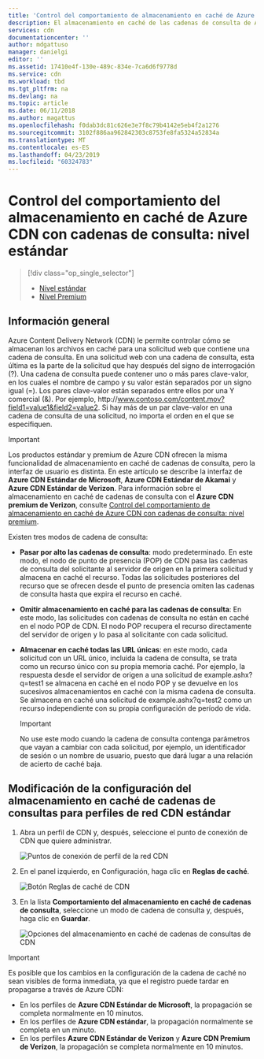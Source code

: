 ```yaml
---
title: 'Control del comportamiento de almacenamiento en caché de Azure CDN con cadenas de consulta: nivel estándar | Microsoft Docs'
description: El almacenamiento en caché de las cadenas de consulta de Azure CDN controla el modo en que los archivos se almacenan en caché cuando una solicitud web contiene cadenas de consulta. En este artículo se describe el almacenamiento en caché de cadenas de consulta en productos estándar de Azure CDN.
services: cdn
documentationcenter: ''
author: mdgattuso
manager: danielgi
editor: ''
ms.assetid: 17410e4f-130e-489c-834e-7ca6d6f9778d
ms.service: cdn
ms.workload: tbd
ms.tgt_pltfrm: na
ms.devlang: na
ms.topic: article
ms.date: 06/11/2018
ms.author: magattus
ms.openlocfilehash: f0dab3dc81c626e3e7f8c79b4142e5eb4f2a1276
ms.sourcegitcommit: 3102f886aa962842303c8753fe8fa5324a52834a
ms.translationtype: MT
ms.contentlocale: es-ES
ms.lasthandoff: 04/23/2019
ms.locfileid: "60324783"
---
```

# <a name="control-azure-cdn-caching-behavior-with-query-strings---standard-tier"></a>Control del comportamiento del almacenamiento en caché de Azure CDN con cadenas de consulta: nivel estándar
> [!div class="op_single_selector"]
> * [Nivel estándar](cdn-query-string.md)
> * [Nivel Premium](cdn-query-string-premium.md)
> 

## <a name="overview"></a>Información general
Azure Content Delivery Network (CDN) le permite controlar cómo se almacenan los archivos en caché para una solicitud web que contiene una cadena de consulta. En una solicitud web con una cadena de consulta, esta última es la parte de la solicitud que hay después del signo de interrogación (?). Una cadena de consulta puede contener uno o más pares clave-valor, en los cuales el nombre de campo y su valor están separados por un signo igual (=). Los pares clave-valor están separados entre ellos por una Y comercial (&). Por ejemplo, http:\//www.contoso.com/content.mov?field1=value1&field2=value2. Si hay más de un par clave-valor en una cadena de consulta de una solicitud, no importa el orden en el que se especifiquen. 

> [!IMPORTANT]
> Los productos estándar y premium de Azure CDN ofrecen la misma funcionalidad de almacenamiento en caché de cadenas de consulta, pero la interfaz de usuario es distinta. En este artículo se describe la interfaz de **Azure CDN Estándar de Microsoft**, **Azure CDN Estándar de Akamai** y **Azure CDN Estándar de Verizon**. Para información sobre el almacenamiento en caché de cadenas de consulta con el **Azure CDN premium de Verizon**, consulte [Control del comportamiento de almacenamiento en caché de Azure CDN con cadenas de consulta: nivel premium](cdn-query-string-premium.md).

Existen tres modos de cadena de consulta:

- **Pasar por alto las cadenas de consulta**: modo predeterminado. En este modo, el nodo de punto de presencia (POP) de CDN pasa las cadenas de consulta del solicitante al servidor de origen en la primera solicitud y almacena en caché el recurso. Todas las solicitudes posteriores del recurso que se ofrecen desde el punto de presencia omiten las cadenas de consulta hasta que expira el recurso en caché.

- **Omitir almacenamiento en caché para las cadenas de consulta**: En este modo, las solicitudes con cadenas de consulta no están en caché en el nodo POP de CDN. El nodo POP recupera el recurso directamente del servidor de origen y lo pasa al solicitante con cada solicitud.

- **Almacenar en caché todas las URL únicas**: en este modo, cada solicitud con un URL único, incluida la cadena de consulta, se trata como un recurso único con su propia memoria caché. Por ejemplo, la respuesta desde el servidor de origen a una solicitud de example.ashx?q=test1 se almacena en caché en el nodo POP y se devuelve en los sucesivos almacenamientos en caché con la misma cadena de consulta. Se almacena en caché una solicitud de example.ashx?q=test2 como un recurso independiente con su propia configuración de período de vida.
   
    >[!IMPORTANT] 
    > No use este modo cuando la cadena de consulta contenga parámetros que vayan a cambiar con cada solicitud, por ejemplo, un identificador de sesión o un nombre de usuario, puesto que dará lugar a una relación de acierto de caché baja.

## <a name="changing-query-string-caching-settings-for-standard-cdn-profiles"></a>Modificación de la configuración del almacenamiento en caché de cadenas de consultas para perfiles de red CDN estándar
1. Abra un perfil de CDN y, después, seleccione el punto de conexión de CDN que quiere administrar.
   
   ![Puntos de conexión de perfil de la red CDN](./media/cdn-query-string/cdn-endpoints.png)
   
2. En el panel izquierdo, en Configuración, haga clic en **Reglas de caché**.
   
    ![Botón Reglas de caché de CDN](./media/cdn-query-string/cdn-caching-rules-btn.png)
   
3. En la lista **Comportamiento del almacenamiento en caché de cadenas de consulta**, seleccione un modo de cadena de consulta y, después, haga clic en **Guardar**.
   
   ![Opciones del almacenamiento en caché de cadenas de consultas de CDN](./media/cdn-query-string/cdn-query-string.png)

> [!IMPORTANT]
> Es posible que los cambios en la configuración de la cadena de caché no sean visibles de forma inmediata, ya que el registro puede tardar en propagarse a través de Azure CDN:
> - En los perfiles de **Azure CDN Estándar de Microsoft**, la propagación se completa normalmente en 10 minutos. 
> - En los perfiles de **Azure CDN estándar**, la propagación normalmente se completa en un minuto. 
> - En los perfiles **Azure CDN Estándar de Verizon** y **Azure CDN Premium de Verizon**, la propagación se completa normalmente en 10 minutos. 



